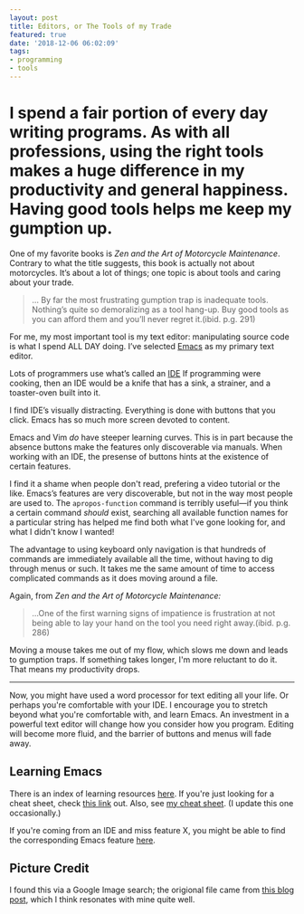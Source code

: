```yaml
---
layout: post
title: Editors, or The Tools of my Trade
featured: true
date: '2018-12-06 06:02:09'
tags:
- programming
- tools
---
```


# I spend a fair portion of every day writing programs. As with all professions, using the right tools makes a huge difference in my productivity and general happiness. Having good tools helps me keep my gumption up.

One of my favorite books is _Zen and the Art of Motorcycle Maintenance_. Contrary to what the title suggests, this book is actually not about motorcycles. It’s about a lot of things; one topic is about tools and caring about your trade.

> … By far the most frustrating gumption trap is inadequate tools. Nothing’s quite so demoralizing as a tool hang-up. Buy good tools as you can afford them and you’ll never regret it.‌‌(ibid. p.g. 291)

For me, my most important tool is my text editor: manipulating source code is what I spend ALL DAY doing. I’ve selected [Emacs](https://en.m.wikipedia.org/wiki/Emacs) as my primary text editor.

Lots of programmers use what’s called an [IDE](https://en.m.wikipedia.org/wiki/Integrated_development_environment) If programming were cooking, then an IDE would be a knife that has a sink, a strainer, and a toaster-oven built into it.

I find IDE’s visually distracting. Everything is done with buttons that you click. Emacs has so much more screen devoted to content.

Emacs and Vim _do_ have steeper learning curves. This is in part because the absence buttons make the features only discoverable via manuals. When working with an IDE, the presense of buttons hints at the existence of certain features.

I find it a shame when people don't read, prefering a video tutorial or the like. Emacs’s features are very discoverable, but not in the way most people are used to. The `apropos-function` command is terribly useful—if you think a certain command _should_ exist, searching all available function names for a particular string has helped me find both what I've gone looking for, and what I didn't know I wanted!

The advantage to using keyboard only navigation is that hundreds of commands are immediately available all the time, without having to dig through menus or such. It takes me the same amount of time to access complicated commands as it does moving around a file.

Again, from _Zen and the Art of Motorcycle_ _Maintenance:_

> …One of the first warning signs of impatience is frustration at not being able to lay your hand on the tool you need right away.‌‌(ibid. p.g. 286)

Moving a mouse takes me out of my flow, which slows me down and leads to gumption traps. If something takes longer, I'm more reluctant to do it. That means my productivity drops.

* * *

Now, you might have used a word processor for text editing all your life. Or perhaps you're comfortable with your IDE. I encourage you to stretch beyond what you're comfortable with, and learn Emacs. An investment in a powerful text editor will change how you consider how you program. Editing will become more fluid, and the barrier of buttons and menus will fade away.

## Learning Emacs

There is an index of learning resources [here](https://www.emacswiki.org/emacs/LearningEmacs). If you're just looking for a cheat sheet, check [this link](https://www.emacswiki.org/emacs/EmacsCrashCourse) out. Also, see [my cheat sheet](https://ashton.wiersdorf.org/emacs-tips-and-tricks/). (I update this one occasionally.)

If you're coming from an IDE and miss feature X, you might be able to find the corresponding Emacs feature [here](https://www.emacswiki.org/emacs/EmacsForDevStudioUsers).

## Picture Credit

I found this via a Google Image search; the origional file came from [this blog post](https://batsov.com/articles/2011/11/11/blogging-like-a-hacker-evolution/), which I think resonates with mine quite well.

